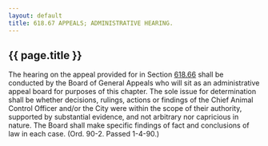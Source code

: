 ```yaml
---
layout: default 
title: 618.67 APPEALS; ADMINISTRATIVE HEARING.
---
```


{{ page.title }}
----------------

The hearing on the appeal provided for in Section
[618.66](2cfe0245.html) shall be conducted by the Board of General
Appeals who will sit as an administrative appeal board for purposes of
this chapter. The sole issue for determination shall be whether
decisions, rulings, actions or findings of the Chief Animal Control
Officer and/or the City were within the scope of their authority,
supported by substantial evidence, and not arbitrary nor capricious in
nature. The Board shall make specific findings of fact and conclusions
of law in each case. (Ord. 90-2. Passed 1-4-90.)
